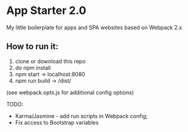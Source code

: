 # App Starter 2.0
My little boilerplate for apps and SPA websites based on Webpack 2.x


## How to run it:
1. clone or download this repo
2. do npm install
3. npm start -> localhost:8080
4. npm run build -> /dist/

(see webpack.opts.js for additional config options)

TODO: 
- Karma/Jasmine - add run scripts in Webpack config;
- Fix access to Bootstrap variables

